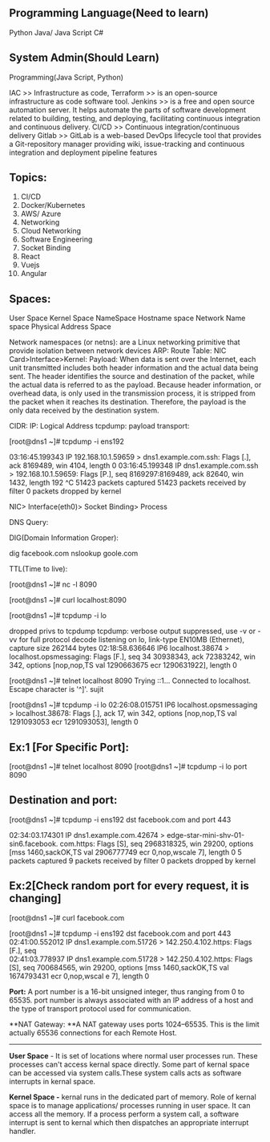 
Programming Language(Need to learn)
----------------------------------------
Python
Java/ Java Script
C#

System Admin(Should Learn)
----------------------------------------
Programming(Java Script, Python)

IAC       >> Infrastructure as code, 
Terraform >> is an open-source infrastructure as code software tool. 
Jenkins   >> is a free and open source automation server. It helps automate the parts of software development 
	     related to building, testing, and deploying, facilitating continuous integration and continuous delivery. 
CI/CD     >> Continuous integration/continuous delivery 
Gitlab    >> GitLab is a web-based DevOps lifecycle tool that provides a Git-repository manager providing wiki, 
	     issue-tracking and continuous integration and deployment pipeline features 

Topics:
----------------------------------------
1. CI/CD
2. Docker/Kubernetes
3. AWS/ Azure
4. Networking 
5. Cloud Networking 
6. Software Engineering
7. Socket Binding
8. React
9. Vuejs
10. Angular

Spaces:
----------------------------------------
User Space
Kernel Space
NameSpace 
Hostname space
Network Name space
Physical Address Space


Network namespaces (or netns): are a Linux networking primitive that provide isolation between network devices
ARP:
Route Table:
NIC Card>Interface>Kernel:
Payload:  When data is sent over the Internet, each unit transmitted includes both header information and the actual
	data being sent. The header identifies the source and destination of the packet, while the actual data is
 	referred to as the payload. Because header information, or overhead data, is only used in the transmission
 	process, it is stripped from the packet when it reaches its destination. Therefore, the payload is the only
 	data received by the destination system.
       
CIDR:
IP: Logical Address
tcpdump:
payload transport:

[root@dns1 ~]# tcpdump -i ens192

03:16:45.199343 IP 192.168.10.1.59659 > dns1.example.com.ssh: Flags [.], ack 8169489, win 4104, length 0
03:16:45.199348 IP dns1.example.com.ssh > 192.168.10.1.59659: Flags [P.], seq 8169297:8169489, ack 82640, win 1432, length 192
^C
51423 packets captured
51423 packets received by filter
0 packets dropped by kernel

NIC> Interface(eth0)> Socket Binding> Process

DNS Query: 

DIG(Domain Information Groper):

dig facebook.com 
nslookup goole.com

TTL(Time to live):

[root@dns1 ~]# nc -l 8090

[root@dns1 ~]# curl localhost:8090

[root@dns1 ~]# tcpdump -i lo

dropped privs to tcpdump
tcpdump: verbose output suppressed, use -v or -vv for full protocol decode
listening on lo, link-type EN10MB (Ethernet), capture size 262144 bytes
02:18:58.636646 IP6 localhost.38674 > localhost.opsmessaging: Flags [F.], seq 34                                                                                                30938343, ack 72383242, win 342, options [nop,nop,TS val 1290663675 ecr 1290631922], length 0

[root@dns1 ~]# telnet localhost 8090
Trying ::1...
Connected to localhost.
Escape character is '^]'.
sujit

[root@dns1 ~]# tcpdump -i lo
02:26:08.015751 IP6 localhost.opsmessaging > localhost.38678: Flags [.], ack 17,                                                                                                                                                   win 342, options [nop,nop,TS val 1291093053 ecr 1291093053], length 0

Ex:1 [For Specific Port]:
---------------------------------------------
[root@dns1 ~]# telnet localhost 8090
[root@dns1 ~]# tcpdump -i lo port 8090

Destination and port:
----------------------------------------------

[root@dns1 ~]# tcpdump -i ens192  dst facebook.com and port 443

02:34:03.174301 IP dns1.example.com.42674 > edge-star-mini-shv-01-sin6.facebook.                                                                                                com.https: Flags [S], seq 2968318325, win 29200, options [mss 1460,sackOK,TS val                                                                                                                                                   2906777749 ecr 0,nop,wscale 7], length 0
5 packets captured
9 packets received by filter
0 packets dropped by kernel

Ex:2[Check random port for every request, it is changing]
---------------------------------------------------------
[root@dns1 ~]# curl facebook.com

[root@dns1 ~]# tcpdump -i ens192  dst facebook.com and port 443
02:41:00.552012 IP dns1.example.com.51726 > 142.250.4.102.https: Flags [F.], seq                                                                                  																				 
02:41:03.778937 IP dns1.example.com.51728 > 142.250.4.102.https: Flags [S], seq                                                                                                                                                   700684565, win 29200, options [mss 1460,sackOK,TS val 1674793431 ecr 0,nop,wscal e 7], length 0

**Port:** A port number is a 16-bit unsigned integer, thus ranging from 0 to 65535. port number is always associated with an IP address 
		of a host and the type of transport protocol used for communication.
		
**NAT Gateway: **A NAT gateway uses ports 1024–65535. This is the limit actually 65536 connections for each Remote Host.

-------------------------------

**User Space** - It is set of locations where normal user processes run. These processes can't access kernal space directly. Some part of kernal space can be accessed 
			via system calls.These system calls acts as software interrupts in kernal space.

**Kernel Space -** kernal runs in the dedicated part of memory. Role of kernal space is to manage applications/ processes running in user space. It can access 
			all the memory. If a process perform a system call, a software interrupt is sent to kernal which then dispatches an appropriate interrupt handler.

